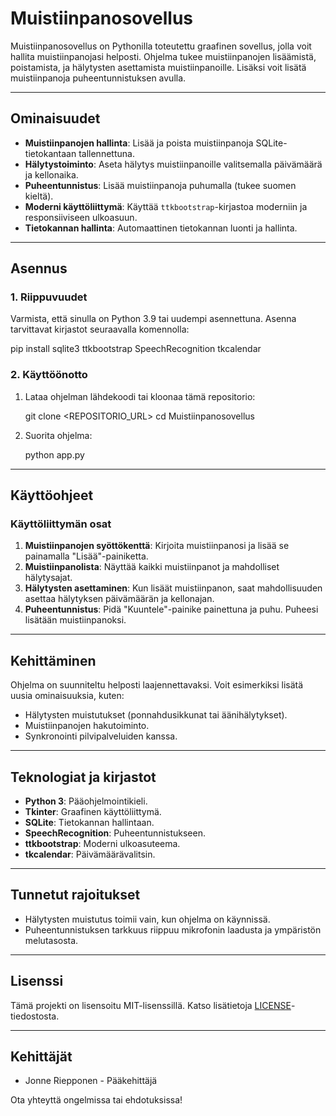 # Muistiinpanosovellus

Muistiinpanosovellus on Pythonilla toteutettu graafinen sovellus, jolla voit hallita muistiinpanojasi helposti. Ohjelma tukee muistiinpanojen lisäämistä, poistamista, ja hälytysten asettamista muistiinpanoille. Lisäksi voit lisätä muistiinpanoja puheentunnistuksen avulla.

---

## Ominaisuudet
- **Muistiinpanojen hallinta**: Lisää ja poista muistiinpanoja SQLite-tietokantaan tallennettuna.
- **Hälytystoiminto**: Aseta hälytys muistiinpanoille valitsemalla päivämäärä ja kellonaika.
- **Puheentunnistus**: Lisää muistiinpanoja puhumalla (tukee suomen kieltä).
- **Moderni käyttöliittymä**: Käyttää `ttkbootstrap`-kirjastoa moderniin ja responsiiviseen ulkoasuun.
- **Tietokannan hallinta**: Automaattinen tietokannan luonti ja hallinta.

---

## Asennus

### 1. Riippuvuudet
Varmista, että sinulla on Python 3.9 tai uudempi asennettuna. Asenna tarvittavat kirjastot seuraavalla komennolla:


pip install sqlite3 ttkbootstrap SpeechRecognition tkcalendar


### 2. Käyttöönotto
1. Lataa ohjelman lähdekoodi tai kloonaa tämä repositorio:
   
   git clone <REPOSITORIO_URL>
   cd Muistiinpanosovellus
   

2. Suorita ohjelma:
   
   python app.py
 

---

## Käyttöohjeet

### Käyttöliittymän osat
1. **Muistiinpanojen syöttökenttä**: Kirjoita muistiinpanosi ja lisää se painamalla "Lisää"-painiketta.
2. **Muistiinpanolista**: Näyttää kaikki muistiinpanot ja mahdolliset hälytysajat.
3. **Hälytysten asettaminen**: Kun lisäät muistiinpanon, saat mahdollisuuden asettaa hälytyksen päivämäärän ja kellonajan.
4. **Puheentunnistus**: Pidä "Kuuntele"-painike painettuna ja puhu. Puheesi lisätään muistiinpanoksi.

---

## Kehittäminen
Ohjelma on suunniteltu helposti laajennettavaksi. Voit esimerkiksi lisätä uusia ominaisuuksia, kuten:
- Hälytysten muistutukset (ponnahdusikkunat tai äänihälytykset).
- Muistiinpanojen hakutoiminto.
- Synkronointi pilvipalveluiden kanssa.

---

## Teknologiat ja kirjastot
- **Python 3**: Pääohjelmointikieli.
- **Tkinter**: Graafinen käyttöliittymä.
- **SQLite**: Tietokannan hallintaan.
- **SpeechRecognition**: Puheentunnistukseen.
- **ttkbootstrap**: Moderni ulkoasuteema.
- **tkcalendar**: Päivämäärävalitsin.

---

## Tunnetut rajoitukset
- Hälytysten muistutus toimii vain, kun ohjelma on käynnissä.
- Puheentunnistuksen tarkkuus riippuu mikrofonin laadusta ja ympäristön melutasosta.

---

## Lisenssi
Tämä projekti on lisensoitu MIT-lisenssillä. Katso lisätietoja [LICENSE](LICENSE)-tiedostosta.

---

## Kehittäjät
- Jonne Riepponen - Pääkehittäjä

Ota yhteyttä ongelmissa tai ehdotuksissa!

``` 
